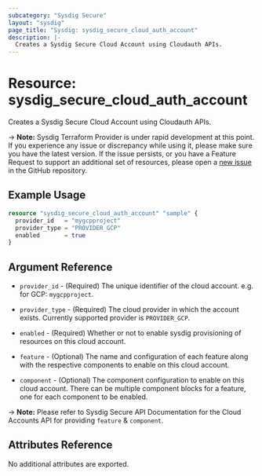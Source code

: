 ```yaml
---
subcategory: "Sysdig Secure"
layout: "sysdig"
page_title: "Sysdig: sysdig_secure_cloud_auth_account"
description: |-
  Creates a Sysdig Secure Cloud Account using Cloudauth APIs.
---
```


# Resource: sysdig_secure_cloud_auth_account

Creates a Sysdig Secure Cloud Account using Cloudauth APIs.

-> **Note:** Sysdig Terraform Provider is under rapid development at this point. If you experience any issue or discrepancy while using it, please make sure you have the latest version. If the issue persists, or you have a Feature Request to support an additional set of resources, please open a [new issue](https://github.com/sysdiglabs/terraform-provider-sysdig/issues/new) in the GitHub repository.

## Example Usage

```terraform
resource "sysdig_secure_cloud_auth_account" "sample" {
  provider_id   = "mygcpproject"
  provider_type = "PROVIDER_GCP"
  enabled       = true
}
```

## Argument Reference

* `provider_id` - (Required) The unique identifier of the cloud account. e.g. for GCP: `mygcpproject`.

* `provider_type` - (Required) The cloud provider in which the account exists. Currently supported provider is `PROVIDER_GCP`.

* `enabled` - (Required) Whether or not to enable sysdig provisioning of resources on this cloud account.

* `feature` - (Optional) The name and configuration of each feature along with the respective components to enable on this cloud account.

* `component` - (Optional) The component configuration to enable on this cloud account. There can be multiple component blocks for a feature, one for each component to be enabled.

-> **Note:** Please refer to Sysdig Secure API Documentation for the Cloud Accounts API for providing `feature` & `component`.

## Attributes Reference

No additional attributes are exported.
